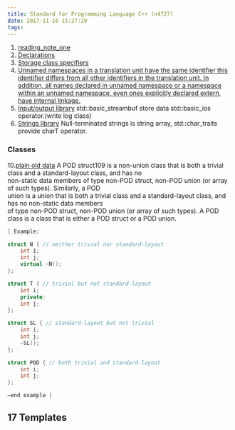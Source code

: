 ```yaml
---
title: Standard for Programming Language C++ (n4727)
date: 2017-11-16 15:27:29
tags:
---
```

1. [reading_note_one](https://israel-liu.github.io/2016/12/01/reading-note-one/#more)
2. [Declarations](http://en.cppreference.com/w/cpp/language/declarations)
3. [Storage class specifiers](http://en.cppreference.com/w/cpp/language/storage_duration)
4. [Unnamed namespaces in a translation unit have the same identifier this identifier differs from all other identifiers in the translation unit. In addition, all names declared in unnamed namespace or a namespace within an unnamed namespace, even ones explicitly declared extern, have internal linkage.](http://en.cppreference.com/w/cpp/language/namespace)
6. [Input/output library](http://en.cppreference.com/w/cpp/io) std::basic_streambuf store data std::basic_ios operator.(write log class)
7. [Strings library](http://en.cppreference.com/w/cpp/string) Null-terminated strings is string array, std::char_traits provide charT operator.

### Classes
10.[plain old data](https://www.cppfans.org/1431.html) A POD struct109 is a non-union class that is both a trivial class and a standard-layout class, and has no   
non-static data members of type non-POD struct, non-POD union (or array of such types). Similarly, a POD   
union is a union that is both a trivial class and a standard-layout class, and has no non-static data members   
of type non-POD struct, non-POD union (or array of such types). A POD class is a class that is either a POD struct or a POD union.
```Cpp
[ Example:

struct N { // neither trivial nor standard-layout
	int i;
	int j;
	virtual ~N();
};

struct T { // trivial but not standard-layout
	int i;
	private:
	int j;
};

struct SL { // standard-layout but not trivial
	int i;
	int j;
	~SL();
};

struct POD { // both trivial and standard-layout
	int i;
	int j;
};

—end example ]
```


## 17 Templates

